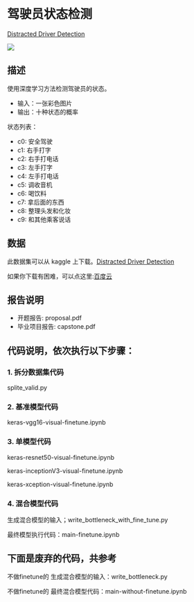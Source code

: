 # 驾驶员状态检测

[Distracted Driver Detection](https://www.kaggle.com/c/state-farm-distracted-driver-detection)

![](images/driver.gif)

## 描述

使用深度学习方法检测驾驶员的状态。

* 输入：一张彩色图片
* 输出：十种状态的概率

状态列表：

* c0: 安全驾驶
* c1: 右手打字
* c2: 右手打电话
* c3: 左手打字
* c4: 左手打电话
* c5: 调收音机
* c6: 喝饮料
* c7: 拿后面的东西
* c8: 整理头发和化妆
* c9: 和其他乘客说话

## 数据

此数据集可以从 kaggle 上下载。[Distracted Driver Detection](https://www.kaggle.com/c/state-farm-distracted-driver-detection)

如果你下载有困难，可以点这里:[百度云](http://pan.baidu.com/s/1dFzd0at)

## 报告说明

* 开题报告: proposal.pdf
* 毕业项目报告: capstone.pdf

## 代码说明，依次执行以下步骤：

### 1. 拆分数据集代码

splite_valid.py 

### 2. 基准模型代码

keras-vgg16-visual-finetune.ipynb

### 3. 单模型代码

keras-resnet50-visual-finetune.ipynb

keras-inceptionV3-visual-finetune.ipynb

keras-xception-visual-finetune.ipynb

### 4. 混合模型代码

生成混合模型的输入；write_bottleneck_with_fine_tune.py

最终模型执行代码：main-finetune.ipynb

## 下面是废弃的代码，共参考

不做finetune的 生成混合模型的输入：write_bottleneck.py

不做finetune的 最终混合模型代码：main-without-finetune.ipynb

